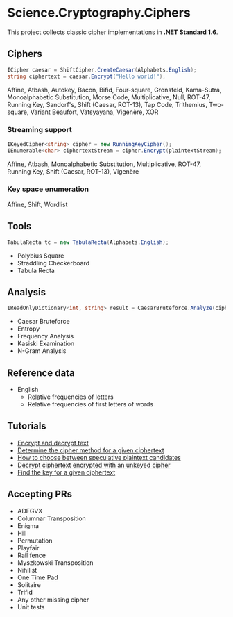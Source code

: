 ﻿# Science.Cryptography.Ciphers

This project collects classic cipher implementations in **.NET Standard 1.6**.

## Ciphers
```C#
ICipher caesar = ShiftCipher.CreateCaesar(Alphabets.English);
string ciphertext = caesar.Encrypt("Hello world!");
```

Affine, Atbash, Autokey, Bacon, Bifid, Four-square, Gronsfeld, Kama-Sutra, Monoalphabetic Substitution, Morse Code, Multiplicative, Null, ROT-47, Running Key, Sandorf's, Shift (Caesar, ROT-13), Tap Code, Trithemius, Two-square, Variant Beaufort, Vatsyayana, Vigenère, XOR

### Streaming support
```C#
IKeyedCipher<string> cipher = new RunningKeyCipher();
IEnumerable<char> ciphertextStream = cipher.Encrypt(plaintextStream);
```

Affine, Atbash, Monoalphabetic Substitution, Multiplicative, ROT-47, Running Key, Shift (Caesar, ROT-13), Vigenère

### Key space enumeration
Affine, Shift, Wordlist

## Tools
```C#
TabulaRecta tc = new TabulaRecta(Alphabets.English);
```

* Polybius Square
* Straddling Checkerboard
* Tabula Recta

## Analysis
```C#
IReadOnlyDictionary<int, string> result = CaesarBruteforce.Analyze(ciphertext);
```

* Caesar Bruteforce
* Entropy
* Frequency Analysis
* Kasiski Examination
* N-Gram Analysis

## Reference data
* English
  * Relative frequencies of letters
  * Relative frequencies of first letters of words

## Tutorials
* [Encrypt and decrypt text](https://github.com/Peter-Juhasz/Science.Cryptography.Ciphers/wiki/Encrypt-and-decrypt-text)
* [Determine the cipher method for a given ciphertext](https://github.com/Peter-Juhasz/Science.Cryptography.Ciphers/wiki/Determine-the-cipher-method-for-a-given-ciphertext)
* [How to choose between speculative plaintext candidates](https://github.com/Peter-Juhasz/Science.Cryptography.Ciphers/wiki/How-to-choose-between-speculative-plaintext-candidates)
* [Decrypt ciphertext encrypted with an unkeyed cipher](https://github.com/Peter-Juhasz/Science.Cryptography.Ciphers/wiki/Decrypt-ciphertext-encrypted-with-an-unkeyed-cipher)
* [Find the key for a given ciphertext](https://github.com/Peter-Juhasz/Science.Cryptography.Ciphers/wiki/Find-the-key-for-a-given-ciphertext)

## Accepting PRs
* ADFGVX
* Columnar Transposition 
* Enigma
* Hill
* Permutation
* Playfair
* Rail fence
* Myszkowski Transposition
* Nihilist
* One Time Pad
* Solitaire
* Trifid
* Any other missing cipher
* Unit tests